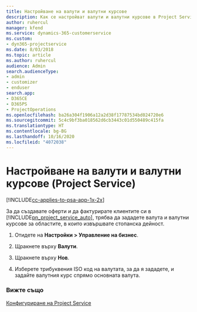 ```yaml
---
title: Настройване на валути и валутни курсове
description: Как се настройват валути и валутни курсове в Project Service
author: ruhercul
manager: kfend
ms.service: dynamics-365-customerservice
ms.custom:
- dyn365-projectservice
ms.date: 8/03/2018
ms.topic: article
ms.author: ruhercul
audience: Admin
search.audienceType:
- admin
- customizer
- enduser
search.app:
- D365CE
- D365PS
- ProjectOperations
ms.openlocfilehash: ba26a304f1906a12a2d38f17787534bd024720e6
ms.sourcegitcommit: 5c4c9bf3ba018562d6cb3443c01d550489c415fa
ms.translationtype: HT
ms.contentlocale: bg-BG
ms.lasthandoff: 10/16/2020
ms.locfileid: "4072038"
---
```

# <a name="set-up-currencies-and-exchange-rates-project-service"></a>Настройване на валути и валутни курсове (Project Service)

[!INCLUDE[cc-applies-to-psa-app-1x-2x](../includes/cc-applies-to-psa-app-1x-2x.md)]

За да създавате оферти и да фактурирате клиентите си в [!INCLUDE[pn_project_service_auto](../includes/pn-project-service-auto.md)], трябва да зададете валута и валутни курсове за областите, в които извършвате стопанска дейност.  
  
1.  Отидете на **Настройки > Управление на бизнес**.  
  
2.  Щракнете върху **Валути**.  
  
3.  Щракнете върху **Нов**.  
  
4.  Изберете трибуквения ISO код на валутата, за да я зададете, и задайте валутния курс спрямо основната валута.  
  
### <a name="see-also"></a>Вижте също  
 [Конфигуриране на Project Service](../psa/configure.md)
